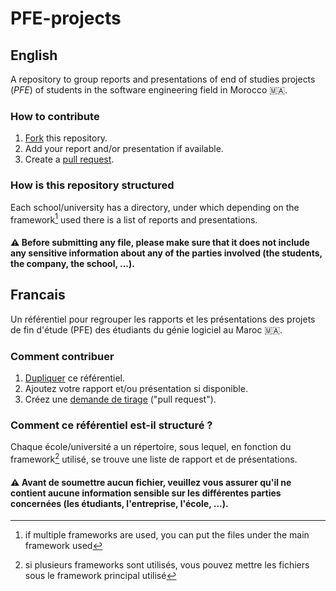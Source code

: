 # PFE-projects
## English
A repository to group reports and presentations of end of studies projects (_PFE_) of students in the software engineering field in Morocco 🇲🇦.
### How to contribute
1. [Fork](https://docs.github.com/en/get-started/quickstart/fork-a-repo) this repository.
2. Add your report and/or presentation if available.
3. Create a [pull request](https://docs.github.com/en/pull-requests/collaborating-with-pull-requests/proposing-changes-to-your-work-with-pull-requests/creating-a-pull-request).
### How is this repository structured
Each school/university has a directory, under which depending on the framework[^1] used there is a list of reports and presentations.

#### ⚠️ Before submitting any file, please make sure that it does not include any sensitive information about any of the parties involved (the students, the company, the school, ...).
[^1]: if multiple frameworks are used, you can put the files under the main framework used

## Francais
Un référentiel pour regrouper les rapports et les présentations des projets de fin d'étude (PFE) des étudiants du génie logiciel au Maroc 🇲🇦.
### Comment contribuer
1. [Dupliquer](https://docs.github.com/fr/get-started/quickstart/fork-a-repo) ce référentiel.
2. Ajoutez votre rapport et/ou présentation si disponible.
3. Créez une [demande de tirage](https://docs.github.com/fr/pull-requests/collaborating-with-pull-requests/proposing-changes-to-your-work-with-pull-requests/creating-a-pull-request) ("pull request").
### Comment ce référentiel est-il structuré ?
Chaque école/université a un répertoire, sous lequel, en fonction du framework[^2] utilisé, se trouve une liste de rapport et de présentations.
#### ⚠️ Avant de soumettre aucun fichier, veuillez vous assurer qu'il ne contient aucune information sensible sur les différentes parties concernées (les étudiants, l'entreprise, l'école, ...).
[^2]: si plusieurs frameworks sont utilisés, vous pouvez mettre les fichiers sous le framework principal utilisé
